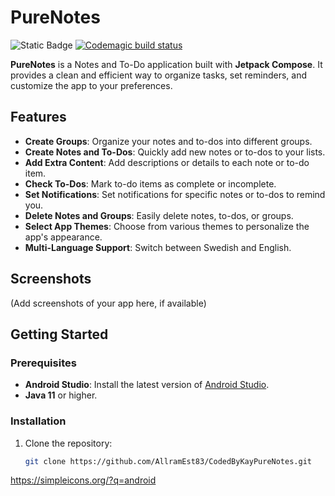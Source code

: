 # PureNotes

![Static Badge](https://img.shields.io/badge/Pure-notes-green?logo=android)
[![Codemagic build status](https://api.codemagic.io/apps/6738aa6990a1f90519e1eb64/android-workflow/status_badge.svg)](https://codemagic.io/app/6738aa6990a1f90519e1eb64/android-workflow/latest_build)

**PureNotes** is a Notes and To-Do application built with **Jetpack Compose**. It provides a clean
and efficient way to organize tasks, set reminders, and customize the app to your preferences.

## Features

- **Create Groups**: Organize your notes and to-dos into different groups.
- **Create Notes and To-Dos**: Quickly add new notes or to-dos to your lists.
- **Add Extra Content**: Add descriptions or details to each note or to-do item.
- **Check To-Dos**: Mark to-do items as complete or incomplete.
- **Set Notifications**: Set notifications for specific notes or to-dos to remind you.
- **Delete Notes and Groups**: Easily delete notes, to-dos, or groups.
- **Select App Themes**: Choose from various themes to personalize the app's appearance.
- **Multi-Language Support**: Switch between Swedish and English.

## Screenshots

(Add screenshots of your app here, if available)

## Getting Started

### Prerequisites

- **Android Studio**: Install the latest version
  of [Android Studio](https://developer.android.com/studio).
- **Java 11** or higher.

### Installation

1. Clone the repository:
   ```bash
   git clone https://github.com/AllramEst83/CodedByKayPureNotes.git

https://simpleicons.org/?q=android